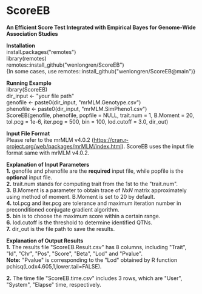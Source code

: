 # ScoreEB
**An Efficient Score Test Integrated with Empirical Bayes for Genome-Wide Association Studies**

**Installation**\
install.packages("remotes")\
library(remotes)\
remotes::install_github("wenlongren/ScoreEB")\
{In some cases, use remotes::install_github("wenlongren/ScoreEB@main")}

**Running Example**\
library(ScoreEB)\
dir_input <- "your file path"\
genofile <- paste0(dir_input, "mrMLM.Genotype.csv")\
phenofile <- paste0(dir_input, "mrMLM.SimPheno1.csv")\
ScoreEB(genofile, phenofile, popfile = NULL, trait.num = 1, B.Moment = 20, tol.pcg = 1e-6, iter.pcg = 500, bin = 100, lod.cutoff = 3.0, dir_out) 

**Input File Format**\
Please refer to the mrMLM v4.0.2 (https://cran.r-project.org/web/packages/mrMLM/index.html). ScoreEB uses the input file format same with mrMLM v4.0.2. 

**Explanation of Input Parameters**\
**1.** genofile and phenofile are the **required** input file, while popfile is the **optional** input file.\
**2.** trait.num stands for computing trait from the 1st to the "trait.num".\
**3.** B.Moment is a parameter to obtain trace of *N*x*N* matrix approximately using method of moment. B.Moment is set to 20 by default.\
**4.** tol.pcg and iter.pcg are tolerance and maximum iteration number in preconditioned conjugate gradient algorithm.\
**5.** bin is to choose the maximum score within a certain range.\
**6.** lod.cutoff is the threshold to determine identified QTNs.\
**7.** dir_out is the file path to save the results. 

**Explanation of Output Results**\
**1.** The results file "ScoreEB.Result.csv" has 8 columns, including "Trait", "Id", "Chr", "Pos", "Score", "Beta", "Lod" and "Pvalue". \
**Note:** "Pvalue" is corresponding to the "Lod" obtained by R function pchisq(Lodx4.605,1,lower.tail=FALSE).

**2.** The time file "ScoreEB.time.csv" includes 3 rows, which are "User", "System", "Elapse" time, respectively.

